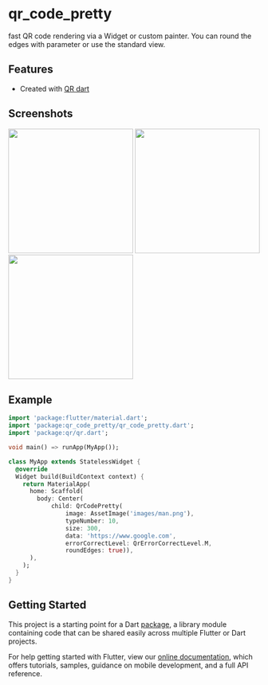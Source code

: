 # qr_code_pretty

fast QR code rendering via a Widget or custom painter. You can round the edges with parameter or use the standard view.

## Features

* Created with [QR dart](https://github.com/mido9000)

## Screenshots

  <img src="https://github.com/mido9000/qr_code_pertty/blob/master/images/Scr1.png" width="250">

  <img src="https://github.com/mido9000/qr_code_pertty/blob/master/images/Scr2.png" width="250">

  <img src="https://github.com/mido9000/qr_code_pertty/blob/master/images/Scr3.png" width="250">



## Example

```dart
import 'package:flutter/material.dart';
import 'package:qr_code_pretty/qr_code_pretty.dart';
import 'package:qr/qr.dart';

void main() => runApp(MyApp());

class MyApp extends StatelessWidget {
  @override
  Widget build(BuildContext context) {
    return MaterialApp(
      home: Scaffold(
        body: Center(
            child: QrCodePretty(
                image: AssetImage('images/man.png'),
                typeNumber: 10,
                size: 300,
                data: 'https://www.google.com',
                errorCorrectLevel: QrErrorCorrectLevel.M,
                roundEdges: true)),
      ),
    );
  }
}
```

## Getting Started

This project is a starting point for a Dart
[package](https://flutter.dev/developing-packages/),
a library module containing code that can be shared easily across
multiple Flutter or Dart projects.

For help getting started with Flutter, view our 
[online documentation](https://flutter.dev/docs), which offers tutorials, 
samples, guidance on mobile development, and a full API reference.
